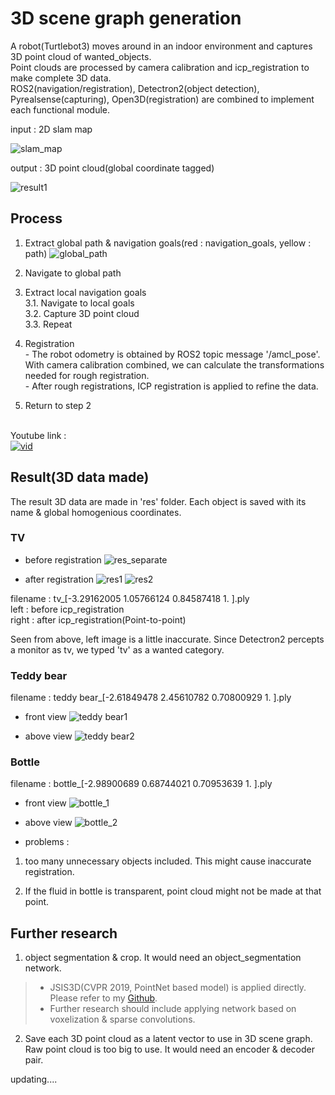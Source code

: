 # 3D scene graph generation

A robot(Turtlebot3) moves around in an indoor environment and captures 3D point cloud of wanted_objects. <br> 
Point clouds are processed by camera calibration and icp_registration to make complete 3D data.<br>
ROS2(navigation/registration), Detectron2(object detection), Pyrealsense(capturing), Open3D(registration) are combined to implement each functional module. 

input : 2D slam map

![slam_map](./_images/slam_map.png)

output : 3D point cloud(global coordinate tagged)

 ![result1](./_images/result1.png)

 ## Process
  1. Extract global path & navigation goals(red : navigation_goals, yellow : path)
  ![global_path](./_images/global_path.png)
  
  2. Navigate to global path
  
  3. Extract local navigation goals<br>
    3.1. Navigate to local goals<br>
    3.2. Capture 3D point cloud<br>
    3.3. Repeat
  
  4. Registration<br>
    - The robot odometry is obtained by ROS2 topic message '/amcl_pose'.
    With camera calibration combined, we can calculate the transformations needed for rough registration.<br>
    - After rough registrations, ICP registration is applied to refine the data.
  
  5. Return to step 2<br><br>
  
 Youtube link : <br>
[![vid](https://i.ytimg.com/vi/q4AIRhgP75E/hqdefault.jpg?sqp=-oaymwEZCPYBEIoBSFXyq4qpAwsIARUAAIhCGAFwAQ==&rs=AOn4CLAQtlyRRA-jYMcoTGRo_3if0wveEQ)](https://youtu.be/q4AIRhgP75E) 
 
 ## Result(3D data made)
 The result 3D data are made in 'res' folder. Each object is saved with its name & global homogenious coordinates.
 
 
  ### TV
 - before registration
![res_separate](./_images/res_separate.png) 
 
 - after registration
![res1](./_images/res_front.png)
![res2](./_images/res_up.png)
 
 filename : tv_[-3.29162005  1.05766124  0.84587418  1.        ].ply <br>
 left : before icp_registration <br>
 right : after icp_registration(Point-to-point)
 
 Seen from above, left image is a little inaccurate. Since Detectron2 percepts a monitor as tv, we typed 'tv' as a wanted category.

 ### Teddy bear
filename : teddy bear_[-2.61849478  2.45610782  0.70800929  1.        ].ply

- front view
![teddy bear1](./_images/teddy%20bear1.png)

- above view
![teddy bear2](./_images/teddy%20bear2.png)
 
 ### Bottle
 filename : bottle_[-2.98900689  0.68744021  0.70953639  1.        ].ply
 - front view
 ![bottle_1](./_images/bottle_1.png)
 
 - above view
 ![bottle_2](./_images/bottle_2.png)
 
 - problems : 
  1. too many unnecessary objects included. This might cause inaccurate registration.
  
  2. If the fluid in bottle is transparent, point cloud might not be made at that point.
  
 
 ## Further research
  
  1. object segmentation & crop. It would need an object_segmentation network. 
   > * JSIS3D(CVPR 2019, PointNet based model) is applied directly. Please refer to my [Github](https://github.com/djflstkddk/jsis3d).
   > * Further research should include applying network based on voxelization & sparse convolutions.
  
  2. Save each 3D point cloud as a latent vector to use in 3D scene graph. Raw point cloud is too big to use. 
  It would need an encoder & decoder pair. 
   
 
 
 
 
updating....
 
 
 
 
 
 
 
